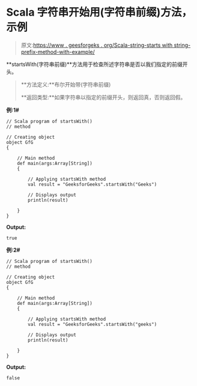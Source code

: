 # Scala 字符串开始用(字符串前缀)方法，示例

> 原文:[https://www . geesforgeks . org/Scala-string-starts with string-prefix-method-with-example/](https://www.geeksforgeeks.org/scala-string-startswithstring-prefix-method-with-example/)

**startsWith(字符串前缀)**方法用于检查所述字符串是否以我们指定的前缀开头。

> **方法定义:**布尔开始带(字符串前缀)
> 
> **返回类型:**如果字符串以指定的前缀开头，则返回真，否则返回假。

**例:1#**

```
// Scala program of startsWith()
// method

// Creating object
object GfG
{ 

    // Main method
    def main(args:Array[String])
    {

        // Applying startsWith method
        val result = "GeeksforGeeks".startsWith("Geeks")

        // Displays output
        println(result)

    }
} 
```

**Output:**

```
true

```

**例:2#**

```
// Scala program of startsWith()
// method

// Creating object
object GfG
{ 

    // Main method
    def main(args:Array[String])
    {

        // Applying startsWith method
        val result = "GeeksforGeeks".startsWith("geeks")

        // Displays output
        println(result)

    }
} 
```

**Output:**

```
false

```